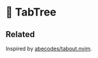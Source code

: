 # 🥦 TabTree

## Related

Inspired by [abecodes/tabout.nvim](https://github.com/abecodes/tabout.nvim).
